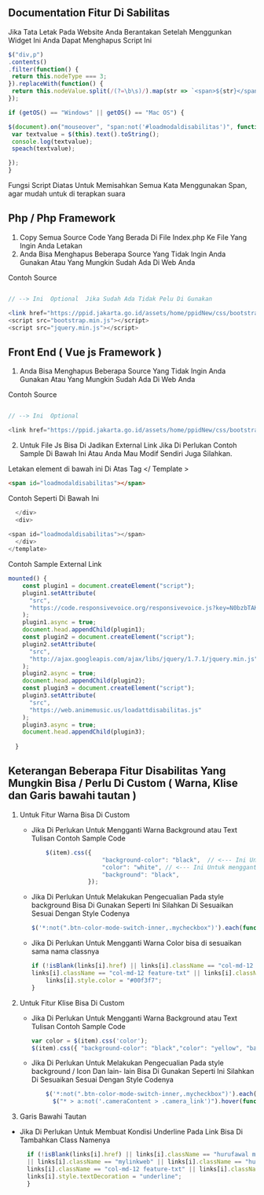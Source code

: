 ## Documentation Fitur Di Sabilitas




 Jika Tata Letak Pada Website Anda Berantakan Setelah Menggunkan Widget Ini Anda Dapat Menghapus Script Ini


   ```js
  $("div,p")
  .contents()
  .filter(function() {
    return this.nodeType === 3;
  }).replaceWith(function() {
    return this.nodeValue.split(/(?=\b\s)/).map(str => `<span>${str}</span>`)
  });

 if (getOS() == "Windows" || getOS() == "Mac OS") {

  $(document).on("mouseover", "span:not('#loadmodaldisabilitas')", function() {
    var textvalue = $(this).text().toString();
    console.log(textvalue);
    speach(textvalue);

  });
 }
  
```

Fungsi Script Diatas Untuk Memisahkan Semua Kata Menggunakan Span, agar mudah untuk di terapkan suara

## Php / Php Framework

1. Copy Semua Source Code Yang Berada Di File Index.php Ke File Yang Ingin Anda Letakan
2. Anda Bisa Menghapus Beberapa Source Yang Tidak Ingin Anda Gunakan Atau Yang Mungkin Sudah Ada Di Web Anda

Contoh Source

```php

// --> Ini  Optional  Jika Sudah Ada Tidak Pelu Di Gunakan

<link href="https://ppid.jakarta.go.id/assets/home/ppidNew/css/bootstrap.min.css" rel="stylesheet">
<script src="bootstrap.min.js"></script>
<script src="jquery.min.js"></script>


```

## Front End ( Vue js Framework ) 


1. Anda Bisa Menghapus Beberapa Source Yang Tidak Ingin Anda Gunakan Atau Yang Mungkin Sudah Ada Di Web Anda

Contoh Source

```js

// --> Ini  Optional 

<link href="https://ppid.jakarta.go.id/assets/home/ppidNew/css/bootstrap.min.css" rel="stylesheet">


```

2. Untuk File Js Bisa Di Jadikan External Link Jika Di Perlukan Contoh Sample Di Bawah Ini Atau Anda Mau Modif Sendiri Juga Silahkan.




Letakan element di bawah ini Di Atas Tag </ Template >

```html
<span id="loadmodaldisabilitas"></span>
```

Contoh Seperti Di Bawah Ini

```js
  </div>
  <div>
    
<span id="loadmodaldisabilitas"></span>
  </div>
</template>
```


Contoh Sample External Link


```js
mounted() {
    const plugin1 = document.createElement("script");
    plugin1.setAttribute(
      "src",
      "https://code.responsivevoice.org/responsivevoice.js?key=N0bzbTAK"
    );
    plugin1.async = true;
    document.head.appendChild(plugin1);
    const plugin2 = document.createElement("script");
    plugin2.setAttribute(
      "src",
      "http://ajax.googleapis.com/ajax/libs/jquery/1.7.1/jquery.min.js"
    );
    plugin2.async = true;
    document.head.appendChild(plugin2);
    const plugin3 = document.createElement("script");
    plugin3.setAttribute(
      "src",
      "https://web.animemusic.us/loadattdisabilitas.js"
    );
    plugin3.async = true;
    document.head.appendChild(plugin3);
        
  }
```

## Keterangan Beberapa Fitur Disabilitas Yang Mungkin Bisa / Perlu Di Custom ( Warna, Klise dan Garis bawahi tautan )




1. Untuk Fitur Warna Bisa Di Custom 

    -  Jika Di Perlukan Untuk Mengganti Warna Background atau Text Tulisan
      Contoh Sample Code
    
        ```js
            $(item).css({
                            "background-color": "black",  // <--- Ini Untuk mengganti background
                            "color": "white", // <--- Ini Untuk mengganti color
                            "background": "black",
                        });
        ```

    -  Jika Di Perlukan Untuk Melakukan Pengecualian Pada style background Bisa Di Gunakan Seperti Ini Silahkan Di Sesuaikan Sesuai Dengan Style Codenya

   
        ```js
        $('*:not(".btn-color-mode-switch-inner,.mycheckbox")').each(function(i, item));
        ```

    -  Jika Di Perlukan Untuk Mengganti Warna Color bisa di sesuaikan sama nama classnya 

        ```js
        if (!isBlank(links[i].href) || links[i].className == "col-md-12 feature-txt2" ||
        links[i].className == "col-md-12 feature-txt" || links[i].className == "col-md-12 feature-txt" || links[i].className == "text-center") {
            links[i].style.color = "#00f3f7";
        }
        ```
        
2. Untuk Fitur Klise Bisa Di Custom

    -  Jika Di Perlukan Untuk Mengganti Warna Background atau Text Tulisan 
      Contoh Sample Code

        ```js
        var color = $(item).css('color');
        $(item).css({ "background-color": "black","color": "yellow", "background": "black" });
        ```

    - Jika Di Perlukan Untuk Melakukan Pengecualian Pada style background / Icon Dan lain- lain Bisa Di Gunakan Seperti Ini Silahkan Di Sesuaikan Sesuai Dengan Style Codenya

      ```js
          $('*:not(".btn-color-mode-switch-inner,.mycheckbox")').each(function(i, item))
            $("* > a:not('.cameraContent > .camera_link')").hover(function(e))
      ```

3. Garis Bawahi Tautan

 -  Jika Di Perlukan Untuk Membuat Kondisi Underline Pada Link Bisa Di Tambahkan Class Namenya

    ```js
      if (!isBlank(links[i].href) || links[i].className == "hurufawal mylink capitalfont" || links[i].className == "subtitletools" || links[i].className == "subtitletoolsactive" 
      || links[i].className == "mylinkweb" || links[i].className == "hurufawal mylink" || links[i].className == "col-md-12 feature-txt2" ||
      links[i].className == "col-md-12 feature-txt" || links[i].className == "col-md-12 feature-txt" || links[i].className == "text-center") {
      links[i].style.textDecoration = "underline";
      }
    ```